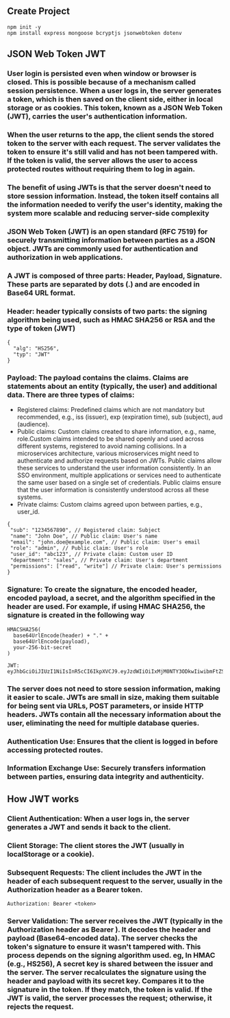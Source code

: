 ## Create Project
```
npm init -y
npm install express mongoose bcryptjs jsonwebtoken dotenv
```

## JSON Web Token JWT
### User login is persisted even when window or browser is closed. This is possible because of a mechanism called session persistence. When a user logs in, the server generates a token, which is then saved on the client side, either in local storage or as cookies. This token, known as a JSON Web Token (JWT), carries the user's authentication information.
### When the user returns to the app, the client sends the stored token to the server with each request. The server validates the token to ensure it's still valid and has not been tampered with. If the token is valid, the server allows the user to access protected routes without requiring them to log in again.
### The benefit of using JWTs is that the server doesn't need to store session information. Instead, the token itself contains all the information needed to verify the user's identity, making the system more scalable and reducing server-side complexity
### JSON Web Token (JWT) is an open standard (RFC 7519) for securely transmitting information between parties as a JSON object. JWTs are commonly used for authentication and authorization in web applications.
### A JWT is composed of three parts: Header, Payload, Signature. These parts are separated by dots (.) and are encoded in Base64 URL format.
### Header:  header typically consists of two parts: the signing algorithm being used, such as HMAC SHA256 or RSA and the type of token (JWT)
```
{
  "alg": "HS256",
  "typ": "JWT"
}
```
### Payload: The payload contains the claims. Claims are statements about an entity (typically, the user) and additional data. There are three types of claims:
- Registered claims: Predefined claims which are not mandatory but recommended, e.g., iss (issuer), exp (expiration time), sub (subject), aud (audience).
- Public claims: Custom claims created to share information, e.g., name, role.Custom claims intended to be shared openly and used across different systems, registered to avoid naming collisions. In a microservices architecture, various microservices might need to authenticate and authorize requests based on JWTs. Public claims allow these services to understand the user information consistently. In an SSO environment, multiple applications or services need to authenticate the same user based on a single set of credentials. Public claims ensure that the user information is consistently understood across all these systems.
- Private claims: Custom claims agreed upon between parties, e.g., user_id.
```
{
 "sub": "1234567890", // Registered claim: Subject
 "name": "John Doe", // Public claim: User's name
 "email": "john.doe@example.com", // Public claim: User's email
 "role": "admin", // Public claim: User's role
 "user_id": "abc123", // Private claim: Custom user ID
 "department": "sales", // Private claim: User's department
 "permissions": ["read", "write"] // Private claim: User's permissions
}
```
### Signature: To create the signature, the encoded header, encoded payload, a secret, and the algorithm specified in the header are used. For example, if using HMAC SHA256, the signature is created in the following way
```
HMACSHA256(
  base64UrlEncode(header) + "." +
  base64UrlEncode(payload),
  your-256-bit-secret
) 

JWT: eyJhbGciOiJIUzI1NiIsInR5cCI6IkpXVCJ9.eyJzdWIiOiIxMjM0NTY3ODkwIiwibmFtZSI6IkpvaG4gRG9lIiwiaWF0IjoxNTE2MjM5MDIyfQ.SflKxwRJSMeKKF2QT4fwpMeJf36POk6yJV_adQssw5c
```
### The server does not need to store session information, making it easier to scale. JWTs are small in size, making them suitable for being sent via URLs, POST parameters, or inside HTTP headers. JWTs contain all the necessary information about the user, eliminating the need for multiple database queries.
### Authentication Use: Ensures that the client is logged in before accessing protected routes.
### Information Exchange Use: Securely transfers information between parties, ensuring data integrity and authenticity.

## How JWT works 
### Client Authentication: When a user logs in, the server generates a JWT and sends it back to the client.
### Client Storage: The client stores the JWT (usually in localStorage or a cookie).
### Subsequent Requests: The client includes the JWT in the header of each subsequent request to the server, usually in the Authorization header as a Bearer token.
```
Authorization: Bearer <token>
```
### Server Validation: The server receives the JWT (typically in the Authorization header as Bearer <token>). It decodes the header and payload (Base64-encoded data). The server checks the token's signature to ensure it wasn't tampered with. This process depends on the signing algorithm used. eg, In HMAC (e.g., HS256), A secret key is shared between the issuer and the server. The server recalculates the signature using the header and payload with its secret key. Compares it to the signature in the token. If they match, the token is valid. If the JWT is valid, the server processes the request; otherwise, it rejects the request.

###
###
###
###
###
###
